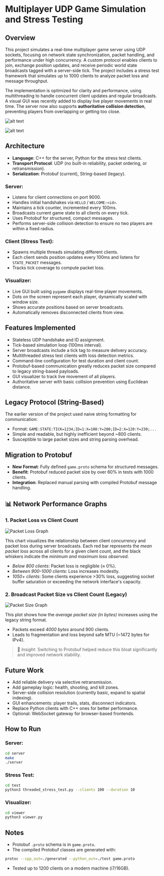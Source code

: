 # Multiplayer UDP Game Simulation and Stress Testing

## Overview

This project simulates a real-time multiplayer game server using UDP sockets, focusing on network state synchronization, packet handling, and performance under high concurrency. A custom protocol enables clients to join, exchange position updates, and receive periodic world state broadcasts tagged with a server-side tick. The project includes a stress test framework that simulates up to 1000 clients to analyze packet loss and message throughput.

The implementation is optimized for clarity and performance, using multithreading to handle concurrent client updates and regular broadcasts. A visual GUI was recently added to display live player movements in real time. The server now also supports **authoritative collision detection**, preventing players from overlapping or getting too close.

![alt text](graphs/server-client-log.png)

![alt text ](graphs/gameviz.gif)

## Architecture

* **Language**: C++ for the server, Python for the stress test clients.
* **Transport Protocol**: UDP (no built-in reliability, packet ordering, or retransmission).
* **Serialization**: Protobuf (current), String-based (legacy).

### Server:

* Listens for client connections on port 9000.
* Handles initial handshakes via `HELLO` / `WELCOME:<id>`.
* Maintains a tick counter, incremented every 100ms.
* Broadcasts current game state to all clients on every tick.
* Uses Protobuf for structured, compact messages.
* Performs server-side collision detection to ensure no two players are within a fixed radius.

### Client (Stress Test):

* Spawns multiple threads simulating different clients.
* Each client sends position updates every 100ms and listens for `STATE_PACKET` messages.
* Tracks tick coverage to compute packet loss.

### Visualizer:

* Live GUI built using `pygame` displays real-time player movements.
* Dots on the screen represent each player, dynamically scaled with window size.
* Shows accurate positions based on server broadcasts.
* Automatically removes disconnected clients from view.

## Features Implemented

* Stateless UDP handshake and ID assignment.
* Tick-based simulation loop (100ms interval).
* Server broadcasts include a tick tag to measure delivery accuracy.
* Multithreaded stress test clients with loss detection metrics.
* Command-line configuration for test duration and client count.
* Protobuf-based communication greatly reduces packet size compared to legacy string-based payloads.
* GUI visualizer to track live movement of all players.
* Authoritative server with basic collision prevention using Euclidean distance.

## Legacy Protocol (String-Based)

The earlier version of the project used naive string formatting for communication:

* Format: `GAME:STATE:TICK=1234;ID=1:X=100:Y=200;ID=2:X=120:Y=230;...`
* Simple and readable, but highly inefficient beyond ~800 clients.
* Susceptible to large packet sizes and string parsing overhead.

## Migration to Protobuf

* **New Format**: Fully defined `game.proto` schema for structured messages.
* **Benefit**: Protobuf reduced packet size by over 60% in tests with 1000 clients.
* **Integration**: Replaced manual parsing with compiled Protobuf message handling.

## 📊 Network Performance Graphs

### 1. Packet Loss vs Client Count

![Packet Loss Graph](graphs/candlestick_packet_loss.png)

This chart visualizes the relationship between client concurrency and packet loss during server broadcasts. Each red bar represents the *mean packet loss* across all clients for a given client count, and the black whiskers indicate the *minimum and maximum loss observed*.

- *Below 800 clients*: Packet loss is negligible (≈ 0%).
- *Between 900–1000 clients*: Loss increases modestly.
- *1050+ clients*: Some clients experience >30% loss, suggesting socket buffer saturation or exceeding the network interface's capacity.

### 2. Broadcast Packet Size vs Client Count (Legacy)

![Packet Size Graph](graphs/candlestick_packet_size_naive.png)

This plot shows how the *average packet size (in bytes)* increases using the legacy string format.

- Packets exceed *4000 bytes* around 900 clients.
- Leads to fragmentation and loss beyond safe MTU (~1472 bytes for IPv4).

> 🧠 *Insight*: Switching to Protobuf helped reduce this bloat significantly and improved network stability.

## Future Work

* Add reliable delivery via selective retransmission.
* Add gameplay logic: health, shooting, and kill zones.
* Server-side collision resolution (currently basic, expand to spatial indexing).
* GUI enhancements: player trails, stats, disconnect indicators.
* Replace Python clients with C++ ones for better performance.
* Optional: WebSocket gateway for browser-based frontends.

## How to Run

### Server:
```bash
cd server
make
./server
```

### Stress Test:
```bash
cd test
python3 threaded_stress_test.py --clients 100 --duration 10
```

### Visualizer:
```bash
cd viewer
python3 viewer.py
```

## Notes

* Protobuf `.proto` schema is in `game.proto`.
* The compiled Protobuf classes are generated with:
```bash
protoc --cpp_out=./generated --python_out=./test game.proto
```
* Tested up to 1200 clients on a modern machine (i7/16GB).
